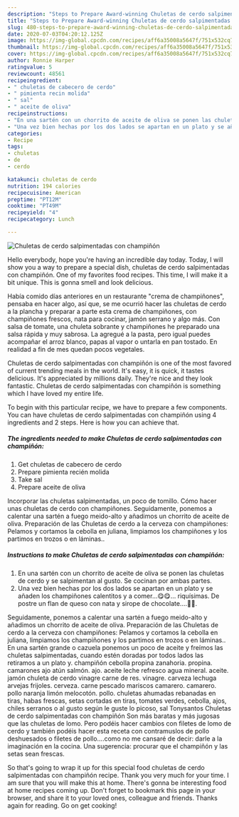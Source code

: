 ```yaml
---
description: "Steps to Prepare Award-winning Chuletas de cerdo salpimentadas con champiñón"
title: "Steps to Prepare Award-winning Chuletas de cerdo salpimentadas con champiñón"
slug: 480-steps-to-prepare-award-winning-chuletas-de-cerdo-salpimentadas-con-champinon
date: 2020-07-03T04:20:12.125Z
image: https://img-global.cpcdn.com/recipes/aff6a35008a5647f/751x532cq70/chuletas-de-cerdo-salpimentadas-con-champinon-foto-principal.jpg
thumbnail: https://img-global.cpcdn.com/recipes/aff6a35008a5647f/751x532cq70/chuletas-de-cerdo-salpimentadas-con-champinon-foto-principal.jpg
cover: https://img-global.cpcdn.com/recipes/aff6a35008a5647f/751x532cq70/chuletas-de-cerdo-salpimentadas-con-champinon-foto-principal.jpg
author: Ronnie Harper
ratingvalue: 5
reviewcount: 48561
recipeingredient:
- " chuletas de cabecero de cerdo"
- " pimienta recin molida"
- " sal"
- " aceite de oliva"
recipeinstructions:
- "En una sartén con un chorrito de aceite de oliva se ponen las chuletas de cerdo y se salpimentan al gusto. Se cocinan por ambas partes."
- "Una vez bien hechas por los dos lados se apartan en un plato y se añaden los champiñones calentitos y a comer...😋😋... riquísimas. De postre un flan de queso con nata y sirope de chocolate....🤤😀."
categories:
- Recipe
tags:
- chuletas
- de
- cerdo

katakunci: chuletas de cerdo 
nutrition: 194 calories
recipecuisine: American
preptime: "PT12M"
cooktime: "PT49M"
recipeyield: "4"
recipecategory: Lunch

---
```



![Chuletas de cerdo salpimentadas con champiñón](https://img-global.cpcdn.com/recipes/aff6a35008a5647f/751x532cq70/chuletas-de-cerdo-salpimentadas-con-champinon-foto-principal.jpg)

Hello everybody, hope you're having an incredible day today. Today, I will show you a way to prepare a special dish, chuletas de cerdo salpimentadas con champiñón. One of my favorites food recipes. This time, I will make it a bit unique. This is gonna smell and look delicious.

Había comido días anteriores en un restaurante &#34;crema de champiñones&#34;, pensaba en hacer algo, así que, se me ocurrió hacer las chuletas de cerdo a la plancha y preparar a parte esta crema de champiñones, con champiñones frescos, nata para cocinar, jamón serrano y algo más. Con salsa de tomate, una chuleta sobrante y champiñones he preparado una salsa rápida y muy sabrosa. La agregué a la pasta, pero igual puedes acompañar el arroz blanco, papas al vapor o untarla en pan tostado. En realidad a fin de mes quedan pocos vegetales.

Chuletas de cerdo salpimentadas con champiñón is one of the most favored of current trending meals in the world. It's easy, it is quick, it tastes delicious. It's appreciated by millions daily. They're nice and they look fantastic. Chuletas de cerdo salpimentadas con champiñón is something which I have loved my entire life.


To begin with this particular recipe, we have to prepare a few components. You can have chuletas de cerdo salpimentadas con champiñón using 4 ingredients and 2 steps. Here is how you can achieve that.

<!--inarticleads1-->

##### The ingredients needed to make Chuletas de cerdo salpimentadas con champiñón:

1. Get  chuletas de cabecero de cerdo
1. Prepare  pimienta recién molida
1. Take  sal
1. Prepare  aceite de oliva


Incorporar las chuletas salpimentadas, un poco de tomillo. Cómo hacer unas chuletas de cerdo con champiñones. Seguidamente, ponemos a calentar una sartén a fuego meido-alto y añadimos un chorrito de aceite de oliva. Preparación de las Chuletas de cerdo a la cerveza con champiñones: Pelamos y cortamos la cebolla en juliana, limpiamos los champiñones y los partimos en trozos o en láminas.. 

<!--inarticleads2-->

##### Instructions to make Chuletas de cerdo salpimentadas con champiñón:

1. En una sartén con un chorrito de aceite de oliva se ponen las chuletas de cerdo y se salpimentan al gusto. Se cocinan por ambas partes.
1. Una vez bien hechas por los dos lados se apartan en un plato y se añaden los champiñones calentitos y a comer...😋😋... riquísimas. De postre un flan de queso con nata y sirope de chocolate....🤤😀.


Seguidamente, ponemos a calentar una sartén a fuego meido-alto y añadimos un chorrito de aceite de oliva. Preparación de las Chuletas de cerdo a la cerveza con champiñones: Pelamos y cortamos la cebolla en juliana, limpiamos los champiñones y los partimos en trozos o en láminas.. En una sartén grande o cazuela ponemos un poco de aceite y freímos las chuletas salpimentadas, cuando estén doradas por todos lados las retiramos a un plato y. champiñón cebolla propina zanahoria. propina. camarones ajo atún salmón. ajo. aceite leche refresco agua mineral. aceite. jamón chuleta de cerdo vinagre carne de res. vinagre. carveza lechuga arvejas frijoles. cerveza. carne pescado mariscos camarero. camarero. pollo naranja limón melocotón. pollo. chuletas ahumadas rebanadas en tiras, habas frescas, setas cortadas en tiras, tomates verdes, cebolla, ajos, chiles serranos o al gusto según le guste lo picoso, sal Tonysantos Chuletas de cerdo salpimentadas con champiñón Son más baratas y más jugosas que las chuletas de lomo. Pero podéis hacer cambios con filetes de lomo de cerdo y también podéis hacer esta receta con contramuslos de pollo deshuesados o filetes de pollo….como no me cansaré de decir: darle a la imaginación en la cocina. Una sugerencia: procurar que el champiñón y las setas sean frescas. 

So that's going to wrap it up for this special food chuletas de cerdo salpimentadas con champiñón recipe. Thank you very much for your time. I am sure that you will make this at home. There's gonna be interesting food at home recipes coming up. Don't forget to bookmark this page in your browser, and share it to your loved ones, colleague and friends. Thanks again for reading. Go on get cooking!
